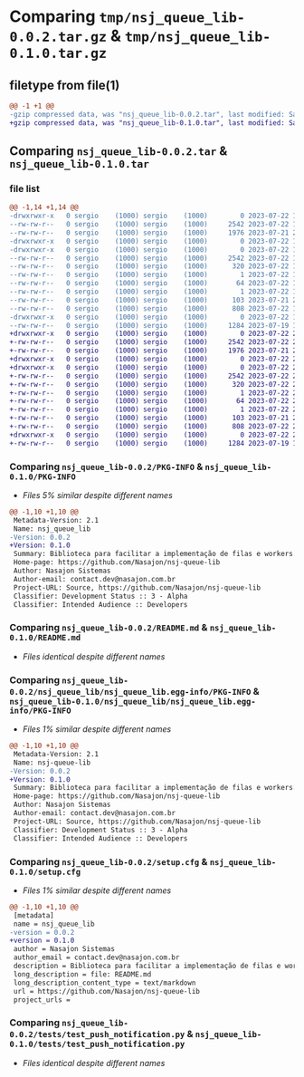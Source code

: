 # Comparing `tmp/nsj_queue_lib-0.0.2.tar.gz` & `tmp/nsj_queue_lib-0.1.0.tar.gz`

## filetype from file(1)

```diff
@@ -1 +1 @@
-gzip compressed data, was "nsj_queue_lib-0.0.2.tar", last modified: Sat Jul 22 18:40:15 2023, max compression
+gzip compressed data, was "nsj_queue_lib-0.1.0.tar", last modified: Sat Jul 22 20:31:06 2023, max compression
```

## Comparing `nsj_queue_lib-0.0.2.tar` & `nsj_queue_lib-0.1.0.tar`

### file list

```diff
@@ -1,14 +1,14 @@
-drwxrwxr-x   0 sergio    (1000) sergio    (1000)        0 2023-07-22 18:40:15.777039 nsj_queue_lib-0.0.2/
--rw-rw-r--   0 sergio    (1000) sergio    (1000)     2542 2023-07-22 18:40:15.777039 nsj_queue_lib-0.0.2/PKG-INFO
--rw-rw-r--   0 sergio    (1000) sergio    (1000)     1976 2023-07-21 22:40:47.000000 nsj_queue_lib-0.0.2/README.md
-drwxrwxr-x   0 sergio    (1000) sergio    (1000)        0 2023-07-22 18:40:15.777039 nsj_queue_lib-0.0.2/nsj_queue_lib/
-drwxrwxr-x   0 sergio    (1000) sergio    (1000)        0 2023-07-22 18:40:15.777039 nsj_queue_lib-0.0.2/nsj_queue_lib/nsj_queue_lib.egg-info/
--rw-rw-r--   0 sergio    (1000) sergio    (1000)     2542 2023-07-22 18:40:15.000000 nsj_queue_lib-0.0.2/nsj_queue_lib/nsj_queue_lib.egg-info/PKG-INFO
--rw-rw-r--   0 sergio    (1000) sergio    (1000)      320 2023-07-22 18:40:15.000000 nsj_queue_lib-0.0.2/nsj_queue_lib/nsj_queue_lib.egg-info/SOURCES.txt
--rw-rw-r--   0 sergio    (1000) sergio    (1000)        1 2023-07-22 18:40:15.000000 nsj_queue_lib-0.0.2/nsj_queue_lib/nsj_queue_lib.egg-info/dependency_links.txt
--rw-rw-r--   0 sergio    (1000) sergio    (1000)       64 2023-07-22 18:40:15.000000 nsj_queue_lib-0.0.2/nsj_queue_lib/nsj_queue_lib.egg-info/requires.txt
--rw-rw-r--   0 sergio    (1000) sergio    (1000)        1 2023-07-22 18:40:15.000000 nsj_queue_lib-0.0.2/nsj_queue_lib/nsj_queue_lib.egg-info/top_level.txt
--rw-rw-r--   0 sergio    (1000) sergio    (1000)      103 2023-07-21 22:32:09.000000 nsj_queue_lib-0.0.2/pyproject.toml
--rw-rw-r--   0 sergio    (1000) sergio    (1000)      808 2023-07-22 18:40:15.777039 nsj_queue_lib-0.0.2/setup.cfg
-drwxrwxr-x   0 sergio    (1000) sergio    (1000)        0 2023-07-22 18:40:15.777039 nsj_queue_lib-0.0.2/tests/
--rw-rw-r--   0 sergio    (1000) sergio    (1000)     1284 2023-07-19 18:24:10.000000 nsj_queue_lib-0.0.2/tests/test_push_notification.py
+drwxrwxr-x   0 sergio    (1000) sergio    (1000)        0 2023-07-22 20:31:06.088917 nsj_queue_lib-0.1.0/
+-rw-rw-r--   0 sergio    (1000) sergio    (1000)     2542 2023-07-22 20:31:06.088917 nsj_queue_lib-0.1.0/PKG-INFO
+-rw-rw-r--   0 sergio    (1000) sergio    (1000)     1976 2023-07-21 22:40:47.000000 nsj_queue_lib-0.1.0/README.md
+drwxrwxr-x   0 sergio    (1000) sergio    (1000)        0 2023-07-22 20:31:06.084917 nsj_queue_lib-0.1.0/nsj_queue_lib/
+drwxrwxr-x   0 sergio    (1000) sergio    (1000)        0 2023-07-22 20:31:06.088917 nsj_queue_lib-0.1.0/nsj_queue_lib/nsj_queue_lib.egg-info/
+-rw-rw-r--   0 sergio    (1000) sergio    (1000)     2542 2023-07-22 20:31:06.000000 nsj_queue_lib-0.1.0/nsj_queue_lib/nsj_queue_lib.egg-info/PKG-INFO
+-rw-rw-r--   0 sergio    (1000) sergio    (1000)      320 2023-07-22 20:31:06.000000 nsj_queue_lib-0.1.0/nsj_queue_lib/nsj_queue_lib.egg-info/SOURCES.txt
+-rw-rw-r--   0 sergio    (1000) sergio    (1000)        1 2023-07-22 20:31:06.000000 nsj_queue_lib-0.1.0/nsj_queue_lib/nsj_queue_lib.egg-info/dependency_links.txt
+-rw-rw-r--   0 sergio    (1000) sergio    (1000)       64 2023-07-22 20:31:06.000000 nsj_queue_lib-0.1.0/nsj_queue_lib/nsj_queue_lib.egg-info/requires.txt
+-rw-rw-r--   0 sergio    (1000) sergio    (1000)        1 2023-07-22 20:31:06.000000 nsj_queue_lib-0.1.0/nsj_queue_lib/nsj_queue_lib.egg-info/top_level.txt
+-rw-rw-r--   0 sergio    (1000) sergio    (1000)      103 2023-07-21 22:32:09.000000 nsj_queue_lib-0.1.0/pyproject.toml
+-rw-rw-r--   0 sergio    (1000) sergio    (1000)      808 2023-07-22 20:31:06.088917 nsj_queue_lib-0.1.0/setup.cfg
+drwxrwxr-x   0 sergio    (1000) sergio    (1000)        0 2023-07-22 20:31:06.088917 nsj_queue_lib-0.1.0/tests/
+-rw-rw-r--   0 sergio    (1000) sergio    (1000)     1284 2023-07-19 18:24:10.000000 nsj_queue_lib-0.1.0/tests/test_push_notification.py
```

### Comparing `nsj_queue_lib-0.0.2/PKG-INFO` & `nsj_queue_lib-0.1.0/PKG-INFO`

 * *Files 5% similar despite different names*

```diff
@@ -1,10 +1,10 @@
 Metadata-Version: 2.1
 Name: nsj_queue_lib
-Version: 0.0.2
+Version: 0.1.0
 Summary: Biblioteca para facilitar a implementação de filas e workers.
 Home-page: https://github.com/Nasajon/nsj-queue-lib
 Author: Nasajon Sistemas
 Author-email: contact.dev@nasajon.com.br
 Project-URL: Source, https://github.com/Nasajon/nsj-queue-lib
 Classifier: Development Status :: 3 - Alpha
 Classifier: Intended Audience :: Developers
```

### Comparing `nsj_queue_lib-0.0.2/README.md` & `nsj_queue_lib-0.1.0/README.md`

 * *Files identical despite different names*

### Comparing `nsj_queue_lib-0.0.2/nsj_queue_lib/nsj_queue_lib.egg-info/PKG-INFO` & `nsj_queue_lib-0.1.0/nsj_queue_lib/nsj_queue_lib.egg-info/PKG-INFO`

 * *Files 1% similar despite different names*

```diff
@@ -1,10 +1,10 @@
 Metadata-Version: 2.1
 Name: nsj-queue-lib
-Version: 0.0.2
+Version: 0.1.0
 Summary: Biblioteca para facilitar a implementação de filas e workers.
 Home-page: https://github.com/Nasajon/nsj-queue-lib
 Author: Nasajon Sistemas
 Author-email: contact.dev@nasajon.com.br
 Project-URL: Source, https://github.com/Nasajon/nsj-queue-lib
 Classifier: Development Status :: 3 - Alpha
 Classifier: Intended Audience :: Developers
```

### Comparing `nsj_queue_lib-0.0.2/setup.cfg` & `nsj_queue_lib-0.1.0/setup.cfg`

 * *Files 1% similar despite different names*

```diff
@@ -1,10 +1,10 @@
 [metadata]
 name = nsj_queue_lib
-version = 0.0.2
+version = 0.1.0
 author = Nasajon Sistemas
 author_email = contact.dev@nasajon.com.br
 description = Biblioteca para facilitar a implementação de filas e workers.
 long_description = file: README.md
 long_description_content_type = text/markdown
 url = https://github.com/Nasajon/nsj-queue-lib
 project_urls =
```

### Comparing `nsj_queue_lib-0.0.2/tests/test_push_notification.py` & `nsj_queue_lib-0.1.0/tests/test_push_notification.py`

 * *Files identical despite different names*

